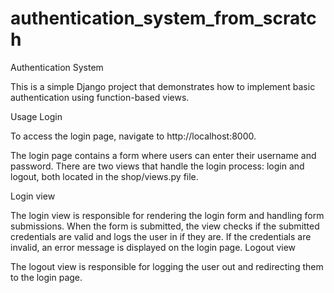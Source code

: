 # authentication_system_from_scratch
Authentication System

This is a simple Django project that demonstrates
how to implement basic authentication using function-based views.

Usage
Login

To access the login page, navigate to http://localhost:8000.

The login page contains a form where users can enter their username and password. 
There are two views that handle the login process: login and logout, both located in the shop/views.py file.

Login view

The login view is responsible for rendering the login form and handling form submissions. When the form is submitted, the view checks if the submitted credentials are valid and logs the user in if they are. If the credentials are invalid, an error message is displayed on the login page.
Logout view

The logout view is responsible for logging the user out and redirecting them to the login page.
